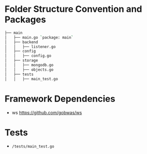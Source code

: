 Folder Structure Convention and Packages
===========================
```bash
├── main
│   ├── main.go `package: main`
│   ├── backend
│   │   ├── listener.go
│   ├── config
│   │   ├── config.go
│   ├── storage
│   │   ├── mongodb.go
│   │   ├── objects.go
│   ├── tests
│   │   ├── main_test.go
```

Framework Dependencies
===========================

- ws https://github.com/gobwas/ws 

Tests
===========================
- `/tests/main_test.go`